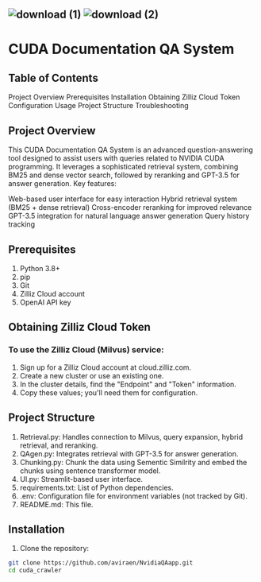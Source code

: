 ## ![download (1)](https://github.com/user-attachments/assets/f6c57ddc-2621-4d1f-b48e-9dd6666f85e5)                                                                         ![download (2)](https://github.com/user-attachments/assets/9bd300ba-1258-4117-9282-3322dedd1b42)

# CUDA Documentation QA System
## Table of Contents

Project Overview
Prerequisites
Installation
Obtaining Zilliz Cloud Token
Configuration
Usage
Project Structure
Troubleshooting

## Project Overview
This CUDA Documentation QA System is an advanced question-answering tool designed to assist users with queries related to NVIDIA CUDA programming. It leverages a sophisticated retrieval system, combining BM25 and dense vector search, followed by reranking and GPT-3.5 for answer generation.
Key features:

Web-based user interface for easy interaction
Hybrid retrieval system (BM25 + dense retrieval)
Cross-encoder reranking for improved relevance
GPT-3.5 integration for natural language answer generation
Query history tracking

## Prerequisites

1. Python 3.8+
2. pip
3. Git
4. Zilliz Cloud account
5. OpenAI API key

## Obtaining Zilliz Cloud Token
### To use the Zilliz Cloud (Milvus) service:

1. Sign up for a Zilliz Cloud account at cloud.zilliz.com.
2. Create a new cluster or use an existing one.
3. In the cluster details, find the "Endpoint" and "Token" information.
4. Copy these values; you'll need them for configuration.

## Project Structure

1. Retrieval.py: Handles connection to Milvus, query expansion, hybrid retrieval, and reranking.
2. QAgen.py: Integrates retrieval with GPT-3.5 for answer generation.
3. Chunking.py: Chunk the data using Sementic Similrity and embed the chunks using sentence transformer  model.
4. UI.py: Streamlit-based user interface.
5. requirements.txt: List of Python dependencies.
6. .env: Configuration file for environment variables (not tracked by Git).
7. README.md: This file.

## Installation

1. Clone the repository:
```bash
git clone https://github.com/aviraen/NvidiaQAapp.git
cd cuda_crawler

